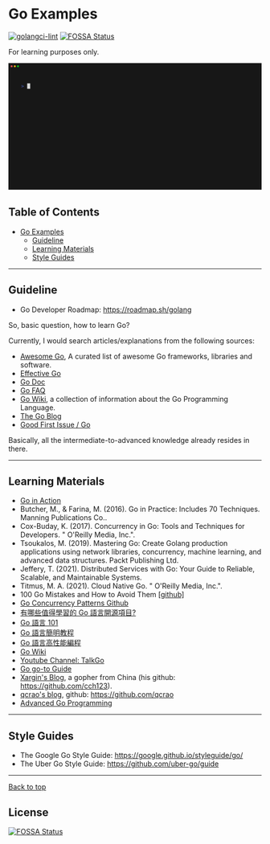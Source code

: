 # Go Examples

[![golangci-lint](https://github.com/mukappalambda/go-examples/actions/workflows/golangci-lint.yml/badge.svg)](https://github.com/mukappalambda/go-examples/actions/workflows/golangci-lint.yml)
[![FOSSA Status](https://app.fossa.com/api/projects/git%2Bgithub.com%2Fmukappalambda%2Fgo-examples.svg?type=shield)](https://app.fossa.com/projects/git%2Bgithub.com%2Fmukappalambda%2Fgo-examples?ref=badge_shield)

For learning purposes only.

![Alt](docs/hello.gif)

## Table of Contents

- [Go Examples](#go-examples)
  - [Guideline](#guideline)
  - [Learning Materials](#learning-materials)
  - [Style Guides](#style-guides)

<!-- Created by https://github.com/ekalinin/github-markdown-toc -->

---

## Guideline

- Go Developer Roadmap: https://roadmap.sh/golang

So, basic question, how to learn Go?

Currently, I would search articles/explanations from the following sources:

- [Awesome Go](https://github.com/avelino/awesome-go), A curated list of awesome Go frameworks, libraries and software.
- [Effective Go](https://go.dev/doc/effective_go)
- [Go Doc](https://go.dev/doc/)
- [Go FAQ](https://go.dev/doc/faq)
- [Go Wiki](https://go.dev/wiki/), a collection of information about the Go Programming Language.
- [The Go Blog](https://go.dev/blog/)
- [Good First Issue / Go](https://goodfirstissue.dev/language/go)

Basically, all the intermediate-to-advanced knowledge already resides in there.

---

## Learning Materials

- [Go in Action](https://www.oreilly.com/library/view/go-in-action/9781617291784/#:~:text=Go%20in%20Action%20is%20for,and%20idiomatic%20view%20of%20Go.)
- Butcher, M., & Farina, M. (2016). Go in Practice: Includes 70 Techniques. Manning Publications Co..
- Cox-Buday, K. (2017). Concurrency in Go: Tools and Techniques for Developers. " O'Reilly Media, Inc.".
- Tsoukalos, M. (2019). Mastering Go: Create Golang production applications using network libraries, concurrency, machine learning, and advanced data structures. Packt Publishing Ltd.
- Jeffery, T. (2021). Distributed Services with Go: Your Guide to Reliable, Scalable, and Maintainable Systems.
- Titmus, M. A. (2021). Cloud Native Go. " O'Reilly Media, Inc.".
- 100 Go Mistakes and How to Avoid Them [[github]](https://github.com/teivah/100-go-mistakes)
- [Go Concurrency Patterns Github](https://github.com/lotusirous/go-concurrency-patterns)
- [有哪些值得學習的 Go 語言開源項目?](https://www.zhihu.com/question/20801814/answer/1534555951)
- [Go 語言 101](https://gfw.go101.org/article/101.html)
- [Go 語言簡明教程](https://geektutu.com/post/quick-golang.html)
- [Go 語言高性能編程](https://geektutu.com/post/high-performance-go.html)
- [Go Wiki](https://github.com/golang/go/wiki)
- [Youtube Channel: TalkGo](https://www.youtube.com/c/talkgo_night)
- [Go go-to Guide](https://yourbasic.org/golang/)
- [Xargin's Blog](https://xargin.com/), a gopher from China (his github: https://github.com/cch123).
- [qcrao's blog](https://qcrao.com/), github: https://github.com/qcrao
- [Advanced Go Programming](https://github.com/chai2010/advanced-go-programming-book)

---

## Style Guides

- The Google Go Style Guide: https://google.github.io/styleguide/go/
- The Uber Go Style Guide: https://github.com/uber-go/guide

---

[Back to top](#go-examples)

## License

[![FOSSA Status](https://app.fossa.com/api/projects/git%2Bgithub.com%2Fmukappalambda%2Fgo-examples.svg?type=large)](https://app.fossa.com/projects/git%2Bgithub.com%2Fmukappalambda%2Fgo-examples?ref=badge_large)

